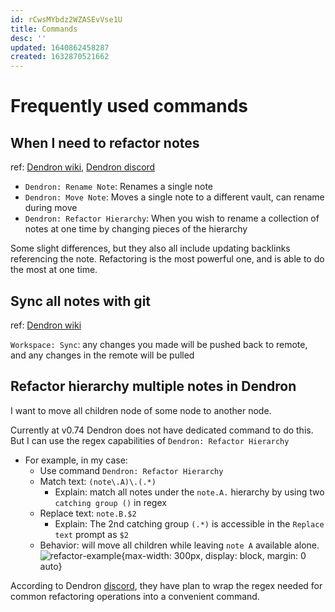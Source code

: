 ```yaml
---
id: rCwsMYbdz2WZASEvVse1U
title: Commands
desc: ''
updated: 1640862458287
created: 1632870521662
---
```

# Frequently used commands

## When I need to refactor notes
ref: [Dendron wiki](https://wiki.dendron.so/notes/0fFWWockAV3L7mMMJOyGF/), [Dendron discord](https://discord.com/channels/717965437182410783/735365126227493004/919354849668251688)

- `Dendron: Rename Note`: Renames a single note
- `Dendron: Move Note`: Moves a single note to a different vault, can rename during move
- `Dendron: Refactor Hierarchy`: When you wish to rename a collection of notes at one time by changing pieces of the hierarchy

Some slight differences, but they also all include updating backlinks referencing the note. Refactoring is the most powerful one, and is able to do the most at one time.

## Sync all notes with git
ref: [Dendron wiki](https://wiki.dendron.so/notes/c4cf5519-f7c2-4a23-b93b-1c9a02880f6b/#workspace-sync)

`Workspace: Sync`: any changes you made will be pushed back to remote, and any changes in the remote will be pulled

## Refactor hierarchy multiple notes in Dendron

I want to move all children node of some node to another node.

Currently at v0.74 Dendron does not have dedicated command to do this. But I can use the regex capabilities of `Dendron: Refactor Hierarchy`
- For example, in my case: 
    - Use command `Dendron: Refactor Hierarchy`
    - Match text: `(note\.A)\.(.*)`
        - Explain: match all notes under the `note.A.` hierarchy by using two `catching group ()` in regex
    - Replace text: `note.B.$2`
        - Explain: The 2nd catching group `(.*)` is accessible in the `Replace text` prompt as `$2`
    - Behavior: will move all children while leaving `note A` available alone.
    ![refactor-example](https://i.imgur.com/Koh2JkY.jpg){max-width: 300px, display: block, margin: 0 auto}

According to Dendron [discord](https://discord.com/channels/717965437182410783/925907625311359036/925917145077010443), they have plan to wrap the regex needed for common refactoring operations into a convenient command.